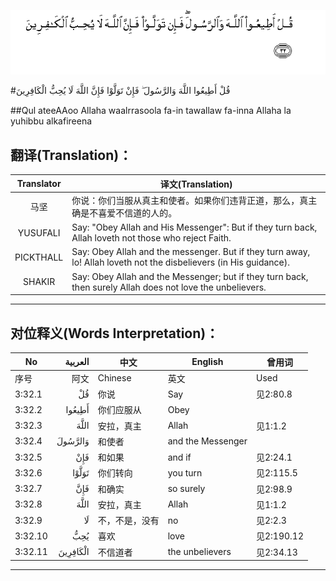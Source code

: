 ![003:032](images/003_032.gif)

#قُلْ أَطِيعُوا اللَّهَ وَالرَّسُولَ ۖ فَإِنْ تَوَلَّوْا فَإِنَّ اللَّهَ لَا يُحِبُّ الْكَافِرِينَ 

##Qul ateeAAoo Allaha waalrrasoola fa-in tawallaw fa-inna Allaha la yuhibbu alkafireena 

## 翻译(Translation)：

| Translator | 译文(Translation)                                            |
| :--------: | ------------------------------------------------------------ |
|    马坚    | 你说：你们当服从真主和使者。如果你们违背正道，那么，真主确是不喜爱不信道的人的。 |
|  YUSUFALI  | Say: "Obey Allah and His Messenger": But if they turn back, Allah loveth not those who reject Faith. |
| PICKTHALL  | Say: Obey Allah and the messenger. But if they turn away, lo! Allah loveth not the disbelievers (in His guidance). |
|   SHAKIR   | Say: Obey Allah and the Messenger; but if they turn back, then surely Allah does not love the unbelievers. |

---

## 对位释义(Words Interpretation)：

| No   | العربية | 中文    | English | 曾用词 |
| ---- | ------: | ------- | ------- | ------ |
| 序号 |    阿文 | Chinese | 英文    | Used   |
| 3:32.1  | قُلْ       | 你说           | Say               | 见2:80.8   |
| 3:32.2  | أَطِيعُوا   | 你们应服从     | Obey              |            |
| 3:32.3  | اللَّهَ     | 安拉，真主     | Allah             | 见1:1.2    |
| 3:32.4  | وَالرَّسُولَ  | 和使者         | and the Messenger |            |
| 3:32.5  | فَإِنْ      | 和如果         | and if            | 见2:24.1   |
| 3:32.6  | تَوَلَّوْا    | 你们转向       | you turn          | 见2:115.5  |
| 3:32.7  | فَإِنَّ      | 和确实         | so surely         | 见2:98.9   |
| 3:32.8  | اللَّهَ     | 安拉，真主     | Allah             | 见1:1.2    |
| 3:32.9  | لَا       | 不，不是，没有 | no                | 见2:2.3    |
| 3:32.10 | يُحِبُّ      | 喜欢           | love              | 见2:190.12 |
| 3:32.11 | الْكَافِرِينَ | 不信道者       | the unbelievers   | 见2:34.13  |

---
